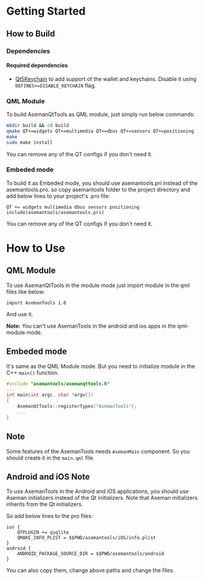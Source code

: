
# Getting Started

## How to Build

### Dependencies

#### Required dependencies

* [Qt5Keychain](https://github.com/frankosterfeld/qtkeychain.git) to add support of the wallet and keychains. Disable it using `DEFINES+=DISABLE_KEYCHAIN` flag.

### QML Module

To build AsemanQtTools as QML module, just simply run below commands:

```bash
mkdir build && cd build
qmake QT+=widgets QT+=multimedia QT+=dbus QT+=sensors QT+=positioning ../asemantools.pro
make
sudo make install
```

You can remove any of the QT configs if you don't need it.

### Embeded mode

To build it as Embeded mode, you should use asemantools.pri instead of the asemantools.pro.
so copy asemantools folder to the project directory and add below lines to your project's .pro file:

```
QT += widgets multimedia dbus sensors positioning
include(asemantools/asemantools.pri)

```

You can remove any of the QT configs if you don't need it.

# How to Use

## QML Module

To use AsemanQtTools in the module mode just import module in the qml files like below:
```
import AsemanTools 1.0
```
And use it.

<b>Note:</b> You can't use AsemanTools in the android and ios apps in the qml-module mode.

## Embeded mode

It's same as the QML Module mode. But you need to initialize module in the C++ ```main()``` function.

```C++
#include "asemantools/asemanqttools.h"
...
int main(int argc, char *argv[])
{
    AsemanQtTools::registerTypes("AsemanTools");
    ...
}

```

## Note

Some features of the AsemanTools needs ```AsemanMain``` component. So you should create it in the ```main.qml``` file.

## Android and iOS Note

To use AsemanTools in the Android and iOS applications, you should use Aseman initializers instead of the Qt initializers. Note that Aseman initializers inherits from the Qt initializers. 

So add below lines to the pro files:

```
ios {
    QTPLUGIN += qsqlite
    QMAKE_INFO_PLIST = $$PWD/asemantools/iOS/info.plist
}
android {
    ANDROID_PACKAGE_SOURCE_DIR = $$PWD/asemantools/android
}
```
You can also copy them, change above paths and change the files.
